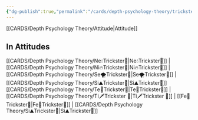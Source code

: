 ```yaml
---
{"dg-publish":true,"permalink":"/cards/depth-psychology-theory/trickster/","created":"2022-12-31T00:59:13.583+01:00","updated":"2023-04-25T14:50:24.964+02:00"}
---
```


[[CARDS/Depth Psychology Theory/Attitude\|Attitude]]

## In Attitudes
[[CARDS/Depth Psychology Theory/Ne💧Trickster🤡\|Ne💧Trickster🤡]] | [[CARDS/Depth Psychology Theory/Ni🔥Trickster🤡\|Ni🔥Trickster🤡]] | [[CARDS/Depth Psychology Theory/Se🌪️Trickster🤡\|Se🌪️Trickster🤡]] | [[CARDS/Depth Psychology Theory/Si⛰️Trickster🤡\|Si⛰️Trickster🤡]]
[[CARDS/Depth Psychology Theory/Te🏹Trickster🤡\|Te🏹Trickster🤡]] | [[CARDS/Depth Psychology Theory/Ti🗡️Trickster 🤡\|Ti🗡️Trickster 🤡]] | [[Fe💉Trickster🤡\|Fe💉Trickster🤡]] | [[CARDS/Depth Psychology Theory/Si⛰️Trickster🤡\|Si⛰️Trickster🤡]]
